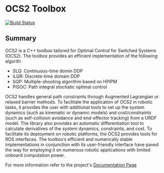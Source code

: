 # OCS2 Toolbox

[![Build Status](https://ci.leggedrobotics.com/buildStatus/icon?job=bitbucket_leggedrobotics/ocs2_dev/master)](https://ci.leggedrobotics.com/job/bitbucket_leggedrobotics/job/ocs2_dev/job/master/)

## Summary
OCS2 is a C++ toolbox tailored for Optimal Control for Switched Systems (OCS2). The toolbox provides an efficient implementation of the following algorith

* SLQ: Continuous-time domin DDP
* iLQR: Discrete-time domain DDP
* SQP: Multiple-shooting algorithm based on HPIPM
* PISOC: Path integral stochatic optimal control

OCS2 handles general path constraints through Augmented Lagrangian or relaxed barrier methods. To facilitate the application of OCS2 in robotic tasks, it provides the user with additional tools to set up the system dynamics (such as kinematic or dynamic models) and cost/constraints (such as self-collision avoidance and end-effector tracking) from a URDF model. The library also provides an automatic differentiation tool to calculate derivatives of the system dynamics, constraints, and cost. To facilitate its deployment on robotic platforms, the OCS2 provides tools for ROS interfaces. The toolbox’s efficient and numerically stable implementations in conjunction with its user-friendly interface have paved the way for employing it on numerous robotic applications with limited onboard computation power.

For more information refer to the project's [Documentation Page](https://leggedrobotics.github.io/ocs2/) 
